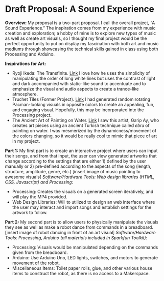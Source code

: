 # Draft Proposal: A Sound Experience

**Overview:** 
My proposal is a two-part proposal.  I call the overall project, “A Sound Experience.” The inspiration comes from my experience with music creation and exploration; a hobby of mine is to explore new types of music as well as create art visuals, so I thought my final project would be the perfect opportunity to put on display my fascination with both art and music mediums through showcasing the technical skills gained in class using both Processing and Arduino.
 
**Inspirations for Art:**
- Ryoji Ikeda: The Transfinite. [Link](https://www.youtube.com/watch?v=omDK2Cm2mwo)  I love how he uses the simplicity of manipulating the order of long white lines but uses the contrast of light and dark accompanied with static-like sound to accentuate and to emphasize the visual and audio aspects to create a trance-like atmosphere. 
- Truchet Tiles (Former Project). [Link](https://github.com/joshsanchez98/CreativeProgrammingAndElectronics/tree/master/July_13) I had generated random rotating Pacman-looking visuals in opposite colors to create an appealing, fun, and engaging visual.  Hopefully, this may be incorporated into the Processing project.
- The Ancient Art of Painting on Water. [Link](https://www.youtube.com/watch?v=jeGqnicNS2A) I saw this artist, Garip Ay, who creates art pieces using an ancient Turkish technique called *ebru* of painting on water.  I was mesmerized by the dynamicness/movement of the colors changing, so it would be really cool to mimic that piece of art in my project.
 
**Part 1:** 
My first part is to create an interactive project where users can input their songs, and from that input, the user can view generated artworks that change according to the settings that are either 1) defined by the user manually or 2) pre-defined according to the aspects of the song (length, structure, amplitude, genre, etc.) 
[insert image of music pointing to awesome visuals]
*Software/Hardware Tools: Web design libraries (HTML, CSS, Javascript) and Processing*: 
- Processing: Creates the visuals on a generated screen iteratively, and will play the MP4 provided. 
- Web Design Libraries: Will to utilized to design an web interface where the user may interact and import songs and establish settings for the artwork to follow.
 
**Part 2:** 
My second part is to allow users to physically manipulate the visuals they see as well as make a robot dance from commands in a breadboard. 
[insert image of robot dancing in front of an art visual]
*Software/Hardware Tools: Processing, Arduino (all materials included in Sparkfun Toolkit)*:
- Processing: Visuals would be manipulated depending on the commands given from the breadboard.
- Arduino: Use Arduino Uno, LED lights, switches, and motors to generate movement of the robot. 
- Miscellaneous Items: Toilet paper rolls, glue, and other various house items to construct the robot, as there is no access to a Makerspace.

